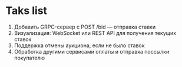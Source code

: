 # Taks list

1) Добавить GRPC-сервер с POST /bid — отправка ставки
2) Визуализация: WebSocket или REST API для получения текущих ставок
3) Поддержка отмены аукциона, если не было ставок
4) Обработка другими сервисами оплаты и отправка поссылки покупателю